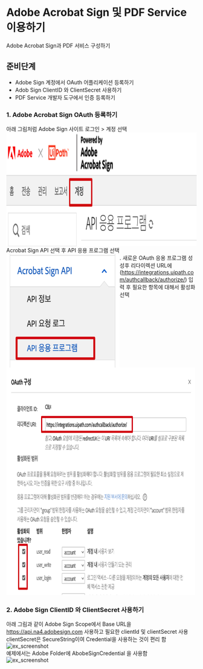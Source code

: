 # Adobe Acrobat Sign 및 PDF Service 이용하기 
 
Adobe Acrobat Sign과 PDF 서비스 구성하기  
 
## 준비단계 
- Adobe Sign 계정에서 OAuth 어플리케이션 등록하기  
- Adob Sign ClientID 와 ClientSecret 사용하기 
- PDF Service 개발자 도구에서 인증 등록하기 

### 1. Adobe Acrobat Sign OAuth 등록하기 
아래 그림처럼 Adobe Sign 사이트 로그인 > 계정 선택  
<img src=./img/adobe-sign.png width=1200 height=300 alt='Adobe Sign' align=left>  
Acrobat Sign API 선택 후  API 응용 프로그램 선택  
<img src=./img/adobe-sign-application.png width=300 height=300 alt='Adobe Sign Application' align=left>. 
새로운 OAuth 응용 프로그램 성성후 리다이렉션 URL에 (https://integrations.uipath.com/authcallback/authorize/) 입력 후 필요한 항목에 대해서 활성화 선택 
<img src=./img/adobe-sign-oauth-config.png width=500 height=600 left=left>  

### 2. Adobe Sign ClientID 와 ClientSecret 사용하기 
아래 그림과 같이 Adobe Sign Scope에서  Base URL을  https://api.na4.adobesign.com 사용하고 필요한 clientId 및 clientSecret 사용 
clientSecret은 SecureString이여 Credential을 사용하는 것이 편리 함  
![ex_screenshot](./img/adobe-sign-scope.png)  
예제에서는 Adobe Folder에 AbobeSignCredential 을 사용함  
![ex_screenshot](./img/adobe-sign-credential.png) 
